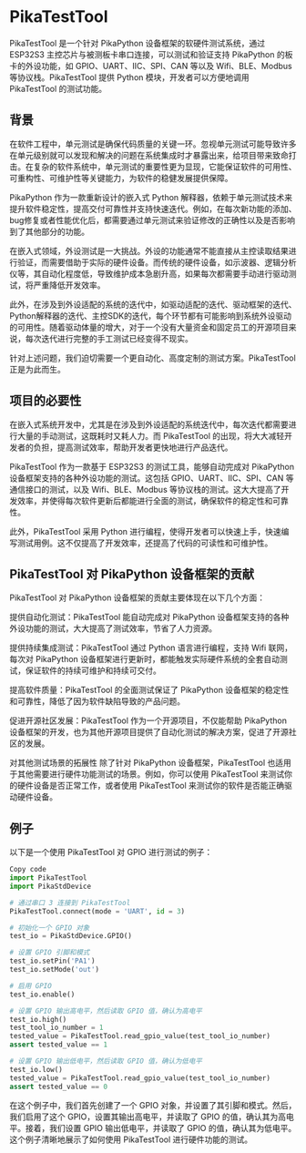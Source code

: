 # PikaTestTool

PikaTestTool 是一个针对 PikaPython 设备框架的软硬件测试系统，通过 ESP32S3 主控芯片与被测板卡串口连接，可以测试和验证支持 PikaPython 的板卡的外设功能，如 GPIO、UART、IIC、SPI、CAN 等以及 Wifi、BLE、Modbus 等协议栈。PikaTestTool 提供 Python 模块，开发者可以方便地调用 PikaTestTool 的测试功能。

## 背景

在软件工程中，单元测试是确保代码质量的关键一环。忽视单元测试可能导致许多在单元级别就可以发现和解决的问题在系统集成时才暴露出来，给项目带来致命打击。在复杂的软件系统中，单元测试的重要性更为显现，它能保证软件的可用性、可重构性、可维护性等关键能力，为软件的稳健发展提供保障。

PikaPython 作为一款重新设计的嵌入式 Python 解释器，依赖于单元测试技术来提升软件稳定性，提高交付可靠性并支持快速迭代。例如，在每次新功能的添加、bug修复或者性能优化后，都需要通过单元测试来验证修改的正确性以及是否影响到了其他部分的功能。

在嵌入式领域，外设测试是一大挑战。外设的功能通常不能直接从主控读取结果进行验证，而需要借助于实际的硬件设备。而传统的硬件设备，如示波器、逻辑分析仪等，其自动化程度低，导致维护成本急剧升高，如果每次都需要手动进行驱动测试，将严重降低开发效率。

此外，在涉及到外设适配的系统的迭代中，如驱动适配的迭代、驱动框架的迭代、Python解释器的迭代、主控SDK的迭代，每个环节都有可能影响到系统外设驱动的可用性。随着驱动体量的增大，对于一个没有大量资金和固定员工的开源项目来说，每次迭代进行完整的手工测试已经变得不现实。

针对上述问题，我们迫切需要一个更自动化、高度定制的测试方案。PikaTestTool 正是为此而生。

## 项目的必要性

在嵌入式系统开发中，尤其是在涉及到外设适配的系统迭代中，每次迭代都需要进行大量的手动测试，这既耗时又耗人力。而 PikaTestTool 的出现，将大大减轻开发者的负担，提高测试效率，帮助开发者更快地进行产品迭代。

PikaTestTool 作为一款基于 ESP32S3 的测试工具，能够自动完成对 PikaPython 设备框架支持的各种外设功能的测试。这包括 GPIO、UART、IIC、SPI、CAN 等通信接口的测试，以及 Wifi、BLE、Modbus 等协议栈的测试。这大大提高了开发效率，并使得每次软件更新后都能进行全面的测试，确保软件的稳定性和可靠性。

此外，PikaTestTool 采用 Python 进行编程，使得开发者可以快速上手，快速编写测试用例。这不仅提高了开发效率，还提高了代码的可读性和可维护性。

## PikaTestTool 对 PikaPython 设备框架的贡献

PikaTestTool 对 PikaPython 设备框架的贡献主要体现在以下几个方面：

提供自动化测试：PikaTestTool 能自动完成对 PikaPython 设备框架支持的各种外设功能的测试，大大提高了测试效率，节省了人力资源。

提供持续集成测试：PikaTestTool 通过 Python 语言进行编程，支持 Wifi 联网，每次对 PikaPython 设备框架进行更新时，都能触发实际硬件系统的全套自动测试，保证软件的持续可维护和持续可交付。

提高软件质量：PikaTestTool 的全面测试保证了 PikaPython 设备框架的稳定性和可靠性，降低了因为软件缺陷导致的产品问题。

促进开源社区发展：PikaTestTool 作为一个开源项目，不仅能帮助 PikaPython 设备框架的开发，也为其他开源项目提供了自动化测试的解决方案，促进了开源社区的发展。

对其他测试场景的拓展性
除了针对 PikaPython 设备框架，PikaTestTool 也适用于其他需要进行硬件功能测试的场景。例如，你可以使用 PikaTestTool 来测试你的硬件设备是否正常工作，或者使用 PikaTestTool 来测试你的软件是否能正确驱动硬件设备。

## 例子

以下是一个使用 PikaTestTool 对 GPIO 进行测试的例子：

``` python
Copy code
import PikaTestTool
import PikaStdDevice

# 通过串口 3 连接到 PikaTestTool
PikaTestTool.connect(mode = 'UART', id = 3)

# 初始化一个 GPIO 对象
test_io = PikaStdDevice.GPIO()

# 设置 GPIO 引脚和模式
test_io.setPin('PA1')
test_io.setMode('out')

# 启用 GPIO
test_io.enable()

# 设置 GPIO 输出高电平，然后读取 GPIO 值，确认为高电平
test_io.high()
test_tool_io_number = 1
tested_value = PikaTestTool.read_gpio_value(test_tool_io_number)
assert tested_value == 1

# 设置 GPIO 输出低电平，然后读取 GPIO 值，确认为低电平
test_io.low()
tested_value = PikaTestTool.read_gpio_value(test_tool_io_number)
assert tested_value == 0
```

在这个例子中，我们首先创建了一个 GPIO 对象，并设置了其引脚和模式。然后，我们启用了这个 GPIO，设置其输出高电平，并读取了 GPIO 的值，确认其为高电平。接着，我们设置 GPIO 输出低电平，并读取了 GPIO 的值，确认其为低电平。这个例子清晰地展示了如何使用 PikaTestTool 进行硬件功能的测试。
